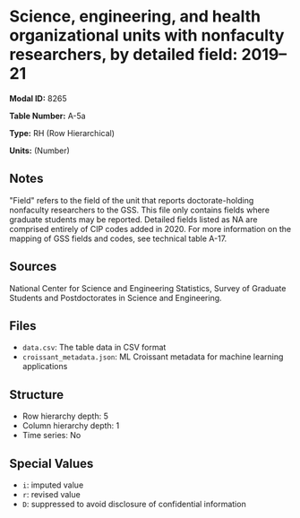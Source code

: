 # Science, engineering, and health organizational units with nonfaculty researchers, by detailed field: 2019&#8211;21

**Modal ID:** 8265

**Table Number:** A-5a

**Type:** RH (Row Hierarchical)

**Units:** (Number)

## Notes

"Field" refers to the field of the unit that reports doctorate-holding nonfaculty researchers to the GSS. This file only contains fields where graduate students may be reported. Detailed fields listed as NA are comprised entirely of CIP codes added in 2020. For more information on the mapping of GSS fields and codes, see technical table A-17.

## Sources

National Center for Science and Engineering Statistics, Survey of Graduate Students and Postdoctorates in Science and Engineering.

## Files

- `data.csv`: The table data in CSV format
- `croissant_metadata.json`: ML Croissant metadata for machine learning applications

## Structure

- Row hierarchy depth: 5
- Column hierarchy depth: 1
- Time series: No

## Special Values

- `i`: imputed value
- `r`: revised value
- `D`: suppressed to avoid disclosure of confidential information
